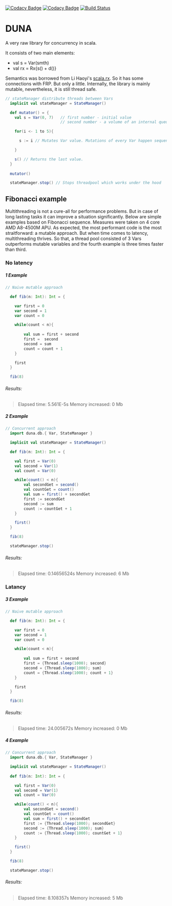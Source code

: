 [![Codacy Badge](https://api.codacy.com/project/badge/Grade/51678cdeee544edb9d7219ca20b3d214)](https://www.codacy.com/app/garrynsk/duna?utm_source=github.com&amp;utm_medium=referral&amp;utm_content=garrynsk/duna&amp;utm_campaign=Badge_Grade) [![Codacy Badge](https://api.codacy.com/project/badge/Coverage/51678cdeee544edb9d7219ca20b3d214)](https://www.codacy.com/app/garrynsk/duna?utm_source=github.com&utm_medium=referral&utm_content=garrynsk/duna&utm_campaign=Badge_Coverage) [![Build Status](https://travis-ci.org/garrynsk/duna.svg?branch=master)](https://travis-ci.org/garrynsk/duna)

# DUNA

A very raw library for concurrency in scala. 

It consists of two main elements:

* val s = Var(smth)
* val rx = Rx{s() + d()}

Semantics was borrowed from Li Haoyi's [scala.rx](https://github.com/lihaoyi/scala.rx). So it has some connections with FRP. But only a little. Internally, the library is mainly mutable,
nevertheless, it is still thread safe.

```scala
// stateManager distribute threads between Vars
  implicit val stateManager = StateManager()

  def mutator() = {
    val s = Var(0, 7)   // first number - initial value
                        // second number - a volume of an internal queue. Var's performans heavy depends on this number.

    for(i <- 1 to 5){

      s := i // Mutates Var value. Mutations of every Var happen sequentially.

    }

    s() // Returns the last value.
  }
    
  mutator()

  stateManager.stop() // Stops threadpool which works under the hood
  ```

## Fibonacci example

Multithreading is not a cure-all for performance problems. But in case of long lasting tasks it can improve a situation significantly.
Below are simple examples based on Fibonacci sequence. Measures were taken on 4 core AMD A8-4500M APU.
As expected, the most performant code is the most straitforward: a mutable approach. But when time comes to latency, multithreading thrives. So that, a thread pool consisted of 3 Vars outperforms mutable variables and the fourth example is three times faster than third.

### No latency
##### 1 Example
```scala
// Naive mutable approach

  def fib(n: Int): Int = {

    var first = 0
    var second = 1
    var count = 0

    while(count < n){
      
        val sum = first + second
        first =  second
        second = sum
        count = count + 1
    }

    first
  }

  fib(8)
  ```
###### Results:
> Elapsed time: 5.561E-5s
> Memory increased: 0 Mb

##### 2 Example
```scala
// Concurrent approach
  import duna.db.{ Var, StateManager }

  implicit val stateManager = StateManager()

  def fib(n: Int): Int = {

    val first = Var(0)
    val second = Var(1)
    val count = Var(0)

    while(count() < n){
        val secondGet = second()
        val countGet = count()
        val sum = first() + secondGet
        first := secondGet
        second := sum
        count := countGet + 1
    }

    first()
  }

  fib(8)

  stateManager.stop()
  ```
###### Results:
> Elapsed time: 0.14656524s
> Memory increased: 6 Mb


### Latancy
 ##### 3 Example
```scala
// Naive mutable approach

  def fib(n: Int): Int = {

    var first = 0
    var second = 1
    var count = 0

    while(count < n){
      
        val sum = first + second
        first = {Thread.sleep(1000); second}
        second = {Thread.sleep(1000); sum}
        count = {Thread.sleep(1000); count + 1}
    }

    first
  }

  fib(8)
  ```
###### Results:
> Elapsed time: 24.005672s
> Memory increased: 0 Mb

##### 4 Example
```scala
// Concurrent approach
  import duna.db.{ Var, StateManager }

  implicit val stateManager = StateManager()
   
  def fib(n: Int): Int = {

    val first = Var(0)
    val second = Var(1)
    val count = Var(0)

    while(count() < n){
        val secondGet = second()
        val countGet = count()
        val sum = first() + secondGet
        first := {Thread.sleep(1000); secondGet}
        second := {Thread.sleep(1000); sum}
        count := {Thread.sleep(1000); countGet + 1}
    }

    first()
  }

  fib(8)

  stateManager.stop()
  ```
###### Results:
> Elapsed time: 8.108357s
> Memory increased: 5 Mb